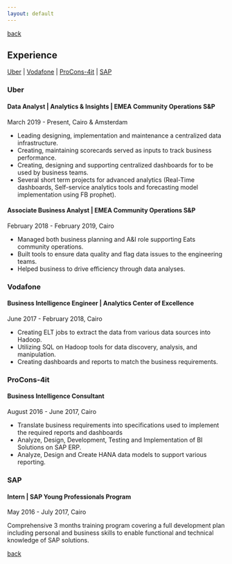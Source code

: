 ```yaml
---
layout: default
---
```

[back](./)
## Experience
[Uber](#uber) | [Vodafone](#vodafone) | [ProCons-4it](#ProCons-4it) | [SAP](#SAP)

<p></p>

### <a name="uber"></a> Uber
#### Data Analyst | Analytics & Insights | EMEA Community Operations S&P
March 2019 - Present, Cairo & Amsterdam
* Leading designing, implementation and maintenance a centralized data infrastructure.
* Creating, maintaining scorecards served as inputs to track business performance.
*  Creating, designing and supporting centralized dashboards for to be used by business teams.
*  Several short term projects for advanced analytics (Real-Time dashboards, Self-service analytics tools and forecasting model implementation using FB prophet).

#### Associate Business Analyst | EMEA Community Operations S&P
February 2018 - February 2019, Cairo
*   Managed both business planning and A&I role supporting Eats community operations.
*   Built tools to ensure data quality and flag data issues to the engineering teams.
*   Helped business to drive efficiency through data analyses.

<p></p>

### <a name="vodafone"></a> Vodafone
#### Business Intelligence Engineer | Analytics Center of Excellence
June 2017 - February 2018,  Cairo
* Creating ELT jobs to extract the data from various data sources into Hadoop.
* Utilizing SQL on Hadoop tools for data discovery, analysis, and manipulation.
* Creating dashboards and reports to match the business requirements.

<p></p>

### <a name="ProCons-4it"></a>  ProCons-4it
#### Business Intelligence Consultant
August 2016 - June 2017,  Cairo
* Translate business requirements into specifications used to implement the required reports and dashboards
* Analyze, Design, Development, Testing and Implementation of BI Solutions on SAP ERP.
* Analyze, Design and Create HANA data models to support various reporting.

<p></p>

### <a name="SAP"></a> SAP
#### Intern | SAP Young Professionals Program
May 2016 - July 2017,  Cairo

  Comprehensive 3 months training program covering a full development plan including personal and business skills to enable functional and technical knowledge of SAP solutions.


[back](./)
